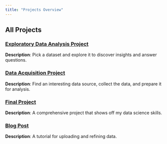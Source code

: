 ```yaml
---
title: "Projects Overview"
---
```


## All Projects

### [Exploratory Data Analysis Project](eda.qmd)
**Description**: Pick a dataset and explore it to discover insights and answer questions.

### [Data Acquisition Project](data-acquisition.qmd)
**Description**: Find an interesting data source, collect the data, and prepare it for analysis.

### [Final Project](final-project.qmd)
**Description**: A comprehensive project that shows off my data science skills.

###  [Blog Post](blogpost.qmd)
**Description**:
A tutorial for uploading and refining data. 
